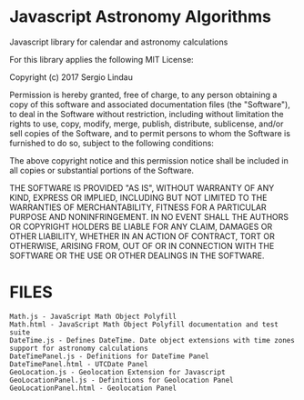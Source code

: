# Javascript Astronomy Algorithms

Javascript library for calendar and astronomy calculations

For this library applies the following MIT License:

Copyright (c) 2017 Sergio Lindau

Permission is hereby granted, free of charge, to any person obtaining a copy of this software and associated documentation files (the "Software"), to deal in the Software without restriction, including without limitation the rights to use, copy, modify, merge, publish, distribute, sublicense, and/or sell copies of the Software, and to permit persons to whom the Software is furnished to do so, subject to the following conditions:

The above copyright notice and this permission notice shall be included in all copies or substantial portions of the Software.

THE SOFTWARE IS PROVIDED "AS IS", WITHOUT WARRANTY OF ANY KIND, EXPRESS OR IMPLIED, INCLUDING BUT NOT LIMITED TO THE WARRANTIES OF MERCHANTABILITY, FITNESS FOR A PARTICULAR PURPOSE AND NONINFRINGEMENT. IN NO EVENT SHALL THE AUTHORS OR COPYRIGHT HOLDERS BE LIABLE FOR ANY CLAIM, DAMAGES OR OTHER LIABILITY, WHETHER IN AN ACTION OF CONTRACT, TORT OR OTHERWISE, ARISING FROM, OUT OF OR IN CONNECTION WITH THE SOFTWARE OR THE USE OR OTHER DEALINGS IN THE SOFTWARE.

FILES
=====
	Math.js - JavaScript Math Object Polyfill
	Math.html - JavaScript Math Object Polyfill documentation and test suite
	DateTime.js - Defines DateTime. Date object extensions with time zones support for astronomy calculations
	DateTimePanel.js - Definitions for DateTime Panel
	DateTimePanel.html - UTCDate Panel
	GeoLocation.js - Geolocation Extension for Javascript
	GeoLocationPanel.js - Definitions for Geolocation Panel
	GeoLocationPanel.html - Geolocation Panel
